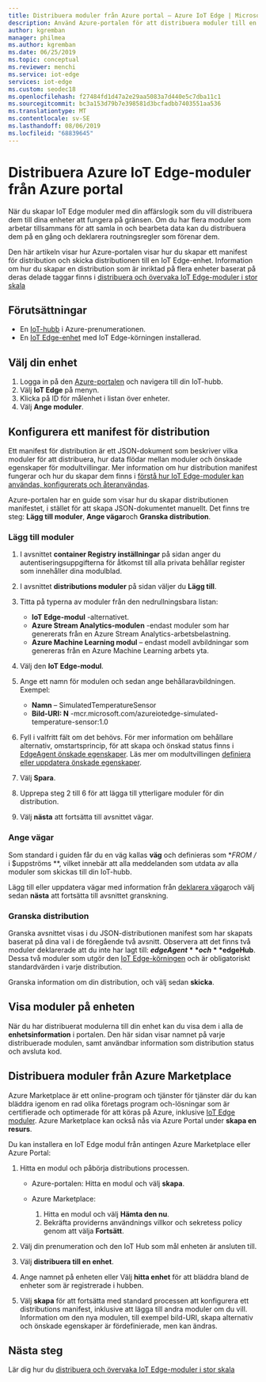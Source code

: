 ```yaml
---
title: Distribuera moduler från Azure portal – Azure IoT Edge | Microsoft Docs
description: Använd Azure-portalen för att distribuera moduler till en IoT Edge-enhet
author: kgremban
manager: philmea
ms.author: kgremban
ms.date: 06/25/2019
ms.topic: conceptual
ms.reviewer: menchi
ms.service: iot-edge
services: iot-edge
ms.custom: seodec18
ms.openlocfilehash: f27484fd1d47a2e29aa5083a7d440e5c7dba11c1
ms.sourcegitcommit: bc3a153d79b7e398581d3bcfadbb7403551aa536
ms.translationtype: MT
ms.contentlocale: sv-SE
ms.lasthandoff: 08/06/2019
ms.locfileid: "68839645"
---
```

# <a name="deploy-azure-iot-edge-modules-from-the-azure-portal"></a>Distribuera Azure IoT Edge-moduler från Azure portal

När du skapar IoT Edge moduler med din affärslogik som du vill distribuera dem till dina enheter att fungera på gränsen. Om du har flera moduler som arbetar tillsammans för att samla in och bearbeta data kan du distribuera dem på en gång och deklarera routningsregler som förenar dem.

Den här artikeln visar hur Azure-portalen visar hur du skapar ett manifest för distribution och skicka distributionen till en IoT Edge-enhet. Information om hur du skapar en distribution som är inriktad på flera enheter baserat på deras delade taggar finns i [distribuera och övervaka IoT Edge-moduler i stor skala](how-to-deploy-monitor.md)

## <a name="prerequisites"></a>Förutsättningar

* En [IoT-hubb](../iot-hub/iot-hub-create-through-portal.md) i Azure-prenumerationen.
* En [IoT Edge-enhet](how-to-register-device-portal.md) med IoT Edge-körningen installerad.

## <a name="select-your-device"></a>Välj din enhet

1. Logga in på den [Azure-portalen](https://portal.azure.com) och navigera till din IoT-hubb.
1. Välj **IoT Edge** på menyn.
1. Klicka på ID för målenhet i listan över enheter.
1. Välj **Ange moduler**.

## <a name="configure-a-deployment-manifest"></a>Konfigurera ett manifest för distribution

Ett manifest för distribution är ett JSON-dokument som beskriver vilka moduler för att distribuera, hur data flödar mellan moduler och önskade egenskaper för modultvillingar. Mer information om hur distribution manifest fungerar och hur du skapar dem finns i [förstå hur IoT Edge-moduler kan användas, konfigurerats och återanvändas](module-composition.md).

Azure-portalen har en guide som visar hur du skapar distributionen manifestet, i stället för att skapa JSON-dokumentet manuellt. Det finns tre steg: **Lägg till moduler**, **Ange vägar**och **Granska distribution**.

### <a name="add-modules"></a>Lägg till moduler

1. I avsnittet **container Registry inställningar** på sidan anger du autentiseringsuppgifterna för åtkomst till alla privata behållar register som innehåller dina modulblad.

1. I avsnittet **distributions moduler** på sidan väljer du **Lägg till**.

1. Titta på typerna av moduler från den nedrullningsbara listan:

   * **IoT Edge-modul** -alternativet.
   * **Azure Stream Analytics-modulen** -endast moduler som har genererats från en Azure Stream Analytics-arbetsbelastning.
   * **Azure Machine Learning modul** – endast modell avbildningar som genereras från en Azure Machine Learning arbets yta.

1. Välj den **IoT Edge-modul**.

1. Ange ett namn för modulen och sedan ange behållaravbildningen. Exempel:

   * **Namn** – SimulatedTemperatureSensor
   * **Bild-URI: N** -mcr.microsoft.com/azureiotedge-simulated-temperature-sensor:1.0

1. Fyll i valfritt fält om det behövs. För mer information om behållare alternativ, omstartsprincip, för att skapa och önskad status finns i [EdgeAgent önskade egenskaper](module-edgeagent-edgehub.md#edgeagent-desired-properties). Läs mer om modultvillingen [definiera eller uppdatera önskade egenskaper](module-composition.md#define-or-update-desired-properties).

1. Välj **Spara**.

1. Upprepa steg 2 till 6 för att lägga till ytterligare moduler för din distribution.

1. Välj **nästa** att fortsätta till avsnittet vägar.

### <a name="specify-routes"></a>Ange vägar

Som standard i guiden får du en väg kallas **väg** och definieras som **FROM /* i $uppströms **, vilket innebär att alla meddelanden som utdata av alla moduler som skickas till din IoT-hubb.  

Lägg till eller uppdatera vägar med information från [deklarera vägar](module-composition.md#declare-routes)och välj sedan **nästa** att fortsätta till avsnittet granskning.

### <a name="review-deployment"></a>Granska distribution

Granska avsnittet visas i du JSON-distributionen manifest som har skapats baserat på dina val i de föregående två avsnitt. Observera att det finns två moduler deklarerade att du inte har lagt till: **$edgeAgent** och **$edgeHub**. Dessa två moduler som utgör den [IoT Edge-körningen](iot-edge-runtime.md) och är obligatoriskt standardvärden i varje distribution.

Granska information om din distribution, och välj sedan **skicka**.

## <a name="view-modules-on-your-device"></a>Visa moduler på enheten

När du har distribuerat modulerna till din enhet kan du visa dem i alla de **enhetsinformation** i portalen. Den här sidan visar namnet på varje distribuerade modulen, samt användbar information som distribution status och avsluta kod.

## <a name="deploy-modules-from-azure-marketplace"></a>Distribuera moduler från Azure Marketplace

Azure Marketplace är ett online-program och tjänster för tjänster där du kan bläddra igenom en rad olika företags program och-lösningar som är certifierade och optimerade för att köras på Azure, inklusive [IoT Edge moduler](https://azuremarketplace.microsoft.com/marketplace/apps/category/internet-of-things?page=1&subcategories=iot-edge-modules). Azure Marketplace kan också nås via Azure Portal under **skapa en resurs**.

Du kan installera en IoT Edge modul från antingen Azure Marketplace eller Azure Portal:

1. Hitta en modul och påbörja distributions processen.

   * Azure-portalen: Hitta en modul och välj **skapa**.

   * Azure Marketplace:

     1. Hitta en modul och välj **Hämta den nu**.
     1. Bekräfta providerns användnings villkor och sekretess policy genom att välja **Fortsätt**.

1. Välj din prenumeration och den IoT Hub som mål enheten är ansluten till.

1. Välj **distribuera till en enhet**.

1. Ange namnet på enheten eller Välj **hitta enhet** för att bläddra bland de enheter som är registrerade i hubben.

1. Välj **skapa** för att fortsätta med standard processen att konfigurera ett distributions manifest, inklusive att lägga till andra moduler om du vill. Information om den nya modulen, till exempel bild-URI, skapa alternativ och önskade egenskaper är fördefinierade, men kan ändras.

## <a name="next-steps"></a>Nästa steg

Lär dig hur du [distribuera och övervaka IoT Edge-moduler i stor skala](how-to-deploy-monitor.md)
